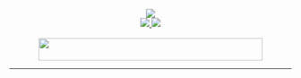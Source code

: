 <p align="center">
  <a href="https://github.com/5R33CH4/sreecha/blob/main/LICENSE">
    <img src="https://img.shields.io/github/license/5R33CH4/sreecha?color=9cf&logo=License&logoColor=6969&style=for-the-badge">
  </a>
  <br>
  <a href="https://sreecha.me">
    <img src="https://img.shields.io/website?down_color=ff0769&style=for-the-badge&url=https%3A%2F%2F5r33ch4.github.io">
  </a>
  <a href="https://discord.gg/zBfSCasSnX">
    <img src="https://img.shields.io/discord/855953645963444246?color=6c3af4&label=Discord&style=for-the-badge">
  </a>
  <br>

  <br>
  <img src="https://i.imgur.com/WIr4Rp3.png" width="400" height="40">
  <br>

  ---



